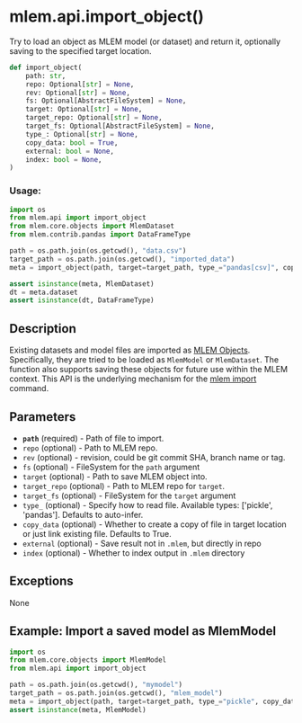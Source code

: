 # mlem.api.import_object()

Try to load an object as MLEM model (or dataset) and return it, optionally
saving to the specified target location.

```py
def import_object(
    path: str,
    repo: Optional[str] = None,
    rev: Optional[str] = None,
    fs: Optional[AbstractFileSystem] = None,
    target: Optional[str] = None,
    target_repo: Optional[str] = None,
    target_fs: Optional[AbstractFileSystem] = None,
    type_: Optional[str] = None,
    copy_data: bool = True,
    external: bool = None,
    index: bool = None,
)
```

### Usage:

```py
import os
from mlem.api import import_object
from mlem.core.objects import MlemDataset
from mlem.contrib.pandas import DataFrameType

path = os.path.join(os.getcwd(), "data.csv")
target_path = os.path.join(os.getcwd(), "imported_data")
meta = import_object(path, target=target_path, type_="pandas[csv]", copy_data=True)

assert isinstance(meta, MlemDataset)
dt = meta.dataset
assert isinstance(dt, DataFrameType)
```

## Description

Existing datasets and model files are imported as
[MLEM Objects](/doc/user-guide/basic-concepts#mlem-objects). Specifically, they
are tried to be loaded as `MlemModel` or `MlemDataset`. The function also
supports saving these objects for future use within the MLEM context. This API
is the underlying mechanism for the [mlem import](/doc/command-reference/import)
command.

## Parameters

- **`path`** (required) - Path of file to import.
- `repo` (optional) - Path to MLEM repo.
- `rev` (optional) - revision, could be git commit SHA, branch name or tag.
- `fs` (optional) - FileSystem for the `path` argument
- `target` (optional) - Path to save MLEM object into.
- `target_repo` (optional) - Path to MLEM repo for `target`.
- `target_fs` (optional) - FileSystem for the `target` argument
- `type_` (optional) - Specify how to read file. Available types: ['pickle',
  'pandas']. Defaults to auto-infer.
- `copy_data` (optional) - Whether to create a copy of file in target location
  or just link existing file. Defaults to True.
- `external` (optional) - Save result not in `.mlem`, but directly in repo
- `index` (optional) - Whether to index output in `.mlem` directory

## Exceptions

None

## Example: Import a saved model as MlemModel

```py
import os
from mlem.core.objects import MlemModel
from mlem.api import import_object

path = os.path.join(os.getcwd(), "mymodel")
target_path = os.path.join(os.getcwd(), "mlem_model")
meta = import_object(path, target=target_path, type_="pickle", copy_data=True)
assert isinstance(meta, MlemModel)
```
